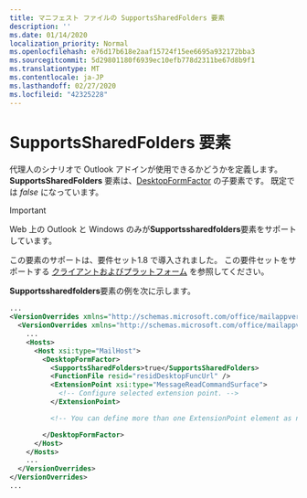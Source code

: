 ```yaml
---
title: マニフェスト ファイルの SupportsSharedFolders 要素
description: ''
ms.date: 01/14/2020
localization_priority: Normal
ms.openlocfilehash: e76d17b618e2aaf15724f15ee6695a932172bba3
ms.sourcegitcommit: 5d29801180f6939ec10efb778d2311be67d8b9f1
ms.translationtype: MT
ms.contentlocale: ja-JP
ms.lasthandoff: 02/27/2020
ms.locfileid: "42325228"
---
```

# <a name="supportssharedfolders-element"></a>SupportsSharedFolders 要素

代理人のシナリオで Outlook アドインが使用できるかどうかを定義します。 **SupportsSharedFolders** 要素は、[DesktopFormFactor](desktopformfactor.md) の子要素です。 既定では *false* になっています。

> [!IMPORTANT]
> Web 上の Outlook と Windows のみが**Supportssharedfolders**要素をサポートしています。
>
> この要素のサポートは、要件セット1.8 で導入されました。 この要件セットをサポートする [クライアントおよびプラットフォーム](/office/dev/add-ins/reference/requirement-sets/outlook-api-requirement-sets#requirement-sets-supported-by-exchange-servers-and-outlook-clients) を参照してください。

**Supportssharedfolders**要素の例を次に示します。

```XML
...
<VersionOverrides xmlns="http://schemas.microsoft.com/office/mailappversionoverrides" xsi:type="VersionOverridesV1_0">
  <VersionOverrides xmlns="http://schemas.microsoft.com/office/mailappversionoverrides/1.1" xsi:type="VersionOverridesV1_1">
    ...
    <Hosts>
      <Host xsi:type="MailHost">
        <DesktopFormFactor>
          <SupportsSharedFolders>true</SupportsSharedFolders>
          <FunctionFile resid="residDesktopFuncUrl" />
          <ExtensionPoint xsi:type="MessageReadCommandSurface">
            <!-- Configure selected extension point. -->
          </ExtensionPoint>

          <!-- You can define more than one ExtensionPoint element as needed. -->

        </DesktopFormFactor>
      </Host>
    </Hosts>
    ...
  </VersionOverrides>
</VersionOverrides>
...
```
